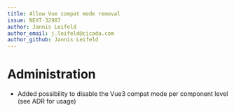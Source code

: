 ```yaml
---
title: Allow Vue compat mode removal
issue: NEXT-32987
author: Jannis Leifeld
author_email: j.leifeld@cicada.com
author_github: Jannis Leifeld
---
```

# Administration
* Added possibility to disable the Vue3 compat mode per component level (see ADR for usage)
